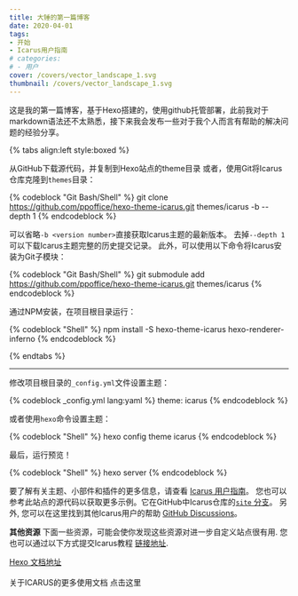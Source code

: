 ```yaml
---
title: 大锤的第一篇博客
date: 2020-04-01
tags:
- 开始
- Icarus用户指南
# categories:
# - 用户 
cover: /covers/vector_landscape_1.svg
thumbnail: /covers/vector_landscape_1.svg
---
```

这是我的第一篇博客，基于Hexo搭建的，使用github托管部署，此前我对于markdown语法还不太熟悉，接下来我会发布一些对于我个人而言有帮助的解决问题的经验分享。
<!-- more -->
{% tabs align:left style:boxed %}
<!-- tab id:install-source 'icon:fas fa-file-code' 'title:通过源码安装' -->
从GitHub下载源代码，并复制到Hexo站点的theme目录
或者，使用Git将Icarus仓库克隆到`themes`目录：

{% codeblock "Git Bash/Shell" %}
git clone https://github.com/ppoffice/hexo-theme-icarus.git themes/icarus -b <version number> --depth 1
{% endcodeblock %}

可以省略`-b <version number>`直接获取Icarus主题的最新版本。
去掉`--depth 1`可以下载Icarus主题完整的历史提交记录。
此外，可以使用以下命令将Icarus安装为Git子模块：

{% codeblock "Git Bash/Shell" %}
git submodule add https://github.com/ppoffice/hexo-theme-icarus.git themes/icarus
{% endcodeblock %}
<!-- endtab -->

<!-- tab active id:install-npm 'icon:fas fa-cubes' 'title:使用NPM安装' -->
通过NPM安装，在项目根目录运行：

{% codeblock "Shell" %}
npm install -S hexo-theme-icarus hexo-renderer-inferno
{% endcodeblock %}
<!-- endtab -->
{% endtabs %}

<hr>

修改项目根目录的`_config.yml`文件设置主题：

{% codeblock _config.yml lang:yaml %}
theme: icarus
{% endcodeblock %}

或者使用`hexo`命令设置主题：

{% codeblock "Shell" %}
hexo config theme icarus
{% endcodeblock %}

最后，运行预览！

{% codeblock "Shell" %}
hexo server
{% endcodeblock %}

要了解有关主题、小部件和插件的更多信息，请查看 [Icarus 用户指南](/hexo-theme-icarus/tags/Icarus-User-Guide/)。
您也可以参考此站点的源代码以获取更多示例。它在GitHub中Icarus仓库的[`site` 分支](https://github.com/ppoffice/hexo-theme-icarus/tree/site)。
另外, 您可以在这里找到其他Icarus用户的帮助 [GitHub Discussions](https://github.com/ppoffice/hexo-theme-icarus/discussions)。

**其他资源**
下面一些资源，可能会使你发现这些资源对进一步自定义站点很有用.
您也可以通过以下方式提交Icarus教程 [链接地址](https://github.com/ppoffice/hexo-theme-icarus/edit/site/source/_posts/en/Getting-Started.md).

<div class="menu-list is-size-6">
<a href="https://hexo.io/docs/index.html"><i class="fas fa-bookmark mr-2"></i> Hexo 文档地址</a>
</div>
<br>
<article class="message message-immersive is-warning">
<div class="message-body">
<i class="fas fa-question-circle mr-2"></i>关于ICARUS的更多使用文档 
点击这里 <a href="https://github.com/ppoffice/hexo-theme-icarus/blob/site/source/_posts/zh-CN/Getting-Started.md"></a> 
</div>
</article>